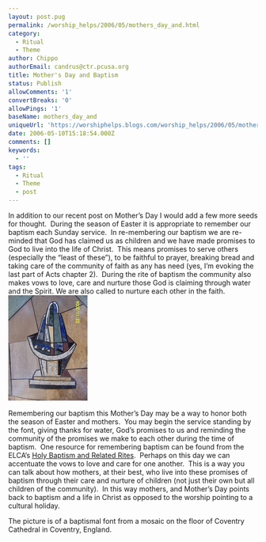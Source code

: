 ```yaml
---
layout: post.pug
permalink: /worship_helps/2006/05/mothers_day_and.html 
category:
  - Ritual
  - Theme
author: Chippo
authorEmail: candrus@ctr.pcusa.org
title: Mother's Day and Baptism
status: Publish
allowComments: '1'
convertBreaks: '0'
allowPings: '1'
baseName: mothers_day_and
uniqueUrl: 'https://worshiphelps.blogs.com/worship_helps/2006/05/mothers_day_and.html '
date: 2006-05-10T15:18:54.000Z
comments: []
keywords:
  - ''
tags:
  - Ritual
  - Theme
  - post
---
```

In addition to our recent post on Mother’s Day I would add a few more seeds for thought.  During the season of Easter it is appropriate to remember our baptism each Sunday service.  In re-membering our baptism we are re-minded that God has claimed us as children and we have made promises to God to live into the life of Christ.  This means promises to serve others (especially the “least of these”), to be faithful to prayer, breaking bread and taking care of the community of faith as any has need (yes, I’m evoking the last part of Acts chapter 2).  During the rite of baptism the community also makes vows to love, care and nurture those God is claiming through water and the Spirit. We are also called to nurture each other in the faith.[![Imr00035](/img/imr00035.jpg "Imr00035")](http://worshiphelps.blogs.com/.shared/image.html?/photos/uncategorized/imr00035.jpg)

  

Remembering our baptism this Mother’s Day may be a way to honor both the season of Easter and mothers.  You may begin the service standing by the font, giving thanks for water, God’s promises to us and reminding the community of the promises we make to each other during the time of baptism.  One resource for remembering baptism can be found from the ELCA’s [Holy Baptism and Related Rites](http://www.elca.org/dcm/worship/worship/sacraments/baptism.html).  Perhaps on this day we can accentuate the vows to love and care for one another.  This is a way you can talk about how mothers, at their best, who live into these promises of baptism through their care and nurture of children (not just their own but all children of the community).  In this way mothers, and Mother’s Day points back to baptism and a life in Christ as opposed to the worship pointing to a cultural holiday. 

The picture is of a baptismal font from a mosaic on the floor of Coventry Cathedral in Coventry, England.